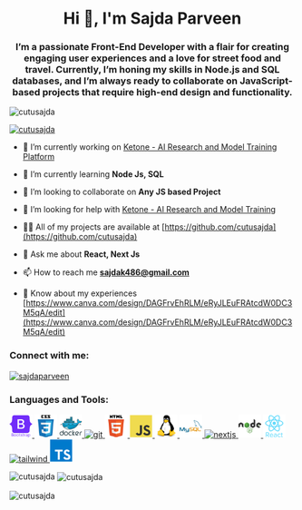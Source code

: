 <h1 align="center">Hi 👋, I'm Sajda Parveen</h1>
<h3 align="center">I’m a passionate Front-End Developer with a flair for creating engaging user experiences and a love for street food and travel. Currently, I’m honing my skills in Node.js and SQL databases, and I’m always ready to collaborate on JavaScript-based projects that require high-end design and functionality.</h3>

<p align="left"> <img src="https://komarev.com/ghpvc/?username=cutusajda&label=Profile%20views&color=0e75b6&style=flat" alt="cutusajda" /> </p>

<p align="left"> <a href="https://github.com/ryo-ma/github-profile-trophy"><img src="https://github-profile-trophy.vercel.app/?username=cutusajda" alt="cutusajda" /></a> </p>

- 🔭 I’m currently working on [Ketone - AI Research and Model Training Platform](http://ketone-ai.netlify.app/)

- 🌱 I’m currently learning **Node Js, SQL**

- 👯 I’m looking to collaborate on **Any JS based Project**

- 🤝 I’m looking for help with [Ketone - AI Research and Model Training](http://ketone-ai.netlify.app/)

- 👨‍💻 All of my projects are available at [https://github.com/cutusajda](https://github.com/cutusajda)

- 💬 Ask me about **React, Next Js**

- 📫 How to reach me **sajdak486@gmail.com**

- 📄 Know about my experiences [https://www.canva.com/design/DAGFrvEhRLM/eRyJLEuFRAtcdW0DC3M5qA/edit](https://www.canva.com/design/DAGFrvEhRLM/eRyJLEuFRAtcdW0DC3M5qA/edit)

<h3 align="left">Connect with me:</h3>
<p align="left">
<a href="https://linkedin.com/in/sajdaparveen" target="blank"><img align="center" src="https://raw.githubusercontent.com/rahuldkjain/github-profile-readme-generator/master/src/images/icons/Social/linked-in-alt.svg" alt="sajdaparveen" height="30" width="40" /></a>
</p>

<h3 align="left">Languages and Tools:</h3>
<p align="left"> <a href="https://getbootstrap.com" target="_blank" rel="noreferrer"> <img src="https://raw.githubusercontent.com/devicons/devicon/master/icons/bootstrap/bootstrap-plain-wordmark.svg" alt="bootstrap" width="40" height="40"/> </a> <a href="https://www.w3schools.com/css/" target="_blank" rel="noreferrer"> <img src="https://raw.githubusercontent.com/devicons/devicon/master/icons/css3/css3-original-wordmark.svg" alt="css3" width="40" height="40"/> </a> <a href="https://www.docker.com/" target="_blank" rel="noreferrer"> <img src="https://raw.githubusercontent.com/devicons/devicon/master/icons/docker/docker-original-wordmark.svg" alt="docker" width="40" height="40"/> </a> <a href="https://git-scm.com/" target="_blank" rel="noreferrer"> <img src="https://www.vectorlogo.zone/logos/git-scm/git-scm-icon.svg" alt="git" width="40" height="40"/> </a> <a href="https://www.w3.org/html/" target="_blank" rel="noreferrer"> <img src="https://raw.githubusercontent.com/devicons/devicon/master/icons/html5/html5-original-wordmark.svg" alt="html5" width="40" height="40"/> </a> <a href="https://developer.mozilla.org/en-US/docs/Web/JavaScript" target="_blank" rel="noreferrer"> <img src="https://raw.githubusercontent.com/devicons/devicon/master/icons/javascript/javascript-original.svg" alt="javascript" width="40" height="40"/> </a> <a href="https://www.linux.org/" target="_blank" rel="noreferrer"> <img src="https://raw.githubusercontent.com/devicons/devicon/master/icons/linux/linux-original.svg" alt="linux" width="40" height="40"/> </a> <a href="https://www.mysql.com/" target="_blank" rel="noreferrer"> <img src="https://raw.githubusercontent.com/devicons/devicon/master/icons/mysql/mysql-original-wordmark.svg" alt="mysql" width="40" height="40"/> </a> <a href="https://nextjs.org/" target="_blank" rel="noreferrer"> <img src="https://cdn.worldvectorlogo.com/logos/nextjs-2.svg" alt="nextjs" width="40" height="40"/> </a> <a href="https://nodejs.org" target="_blank" rel="noreferrer"> <img src="https://raw.githubusercontent.com/devicons/devicon/master/icons/nodejs/nodejs-original-wordmark.svg" alt="nodejs" width="40" height="40"/> </a> <a href="https://reactjs.org/" target="_blank" rel="noreferrer"> <img src="https://raw.githubusercontent.com/devicons/devicon/master/icons/react/react-original-wordmark.svg" alt="react" width="40" height="40"/> </a> <a href="https://tailwindcss.com/" target="_blank" rel="noreferrer"> <img src="https://www.vectorlogo.zone/logos/tailwindcss/tailwindcss-icon.svg" alt="tailwind" width="40" height="40"/> </a> <a href="https://www.typescriptlang.org/" target="_blank" rel="noreferrer"> <img src="https://raw.githubusercontent.com/devicons/devicon/master/icons/typescript/typescript-original.svg" alt="typescript" width="40" height="40"/> </a> </p>

<p><img align="left" src="https://github-readme-stats.vercel.app/api/top-langs?username=cutusajda&show_icons=true&locale=en&layout=compact" alt="cutusajda" /></p>

<p>&nbsp;<img align="center" src="https://github-readme-stats.vercel.app/api?username=cutusajda&show_icons=true&locale=en" alt="cutusajda" /></p>

<p><img align="center" src="https://github-readme-streak-stats.herokuapp.com/?user=cutusajda&" alt="cutusajda" /></p>

